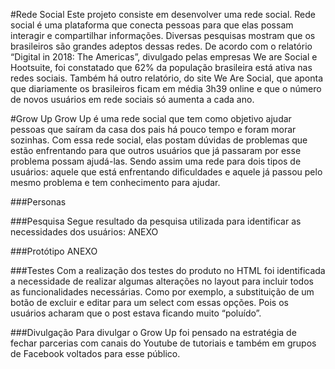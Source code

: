 #Rede Social
Este projeto consiste em desenvolver uma rede social.
Rede social é uma plataforma que conecta pessoas para que elas possam interagir e compartilhar informações. Diversas pesquisas mostram que os brasileiros são grandes adeptos dessas redes.
De acordo com o relatório “Digital in 2018: The Americas”, divulgado pelas empresas We are Social e Hootsuite, foi constatado que 62% da população brasileira está ativa nas redes sociais. Também há outro relatório, do site We Are Social, que aponta que diariamente os brasileiros ficam em média 3h39 online e que o número de novos usuários em rede sociais só aumenta a cada ano.

#Grow Up
Grow Up é uma rede social que tem como objetivo ajudar pessoas que saíram da casa dos pais há pouco tempo e foram morar sozinhas. Com essa rede social, elas postam dúvidas de problemas que estão enfrentando para que outros usuários que já passaram por esse problema possam ajudá-las. 
Sendo assim uma rede para dois tipos de usuários: aquele que está enfrentando dificuldades e aquele já passou pelo mesmo problema e tem conhecimento para ajudar.

###Personas
[](public/assets/img/alessandra-persona.png)
[](public/assets/img/marcelo-persona.png)

###Pesquisa
Segue resultado da pesquisa utilizada para identificar as necessidades dos usuários:
ANEXO

###Protótipo
ANEXO

###Testes
Com a realização dos testes do produto no HTML foi identificada a necessidade de realizar algumas alterações no layout para incluir todos as funcionalidades necessárias. Como por exemplo, a substituição de um botão de excluir e editar para um select com essas opções. Pois os usuários acharam que o post estava ficando muito “poluído”.

###Divulgação
Para divulgar o Grow Up foi pensado na estratégia de fechar parcerias com canais do Youtube de tutoriais e também em grupos de Facebook voltados para esse público.
